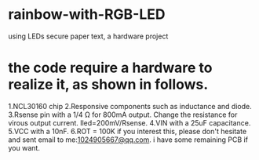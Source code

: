 # rainbow-with-RGB-LED
using LEDs secure paper text, a hardware project
# the code require a hardware to realize it, as shown in follows.
1.NCL30160 chip 
2.Responsive components such as inductance and diode. 
3.Rsense pin with a 1/4 Ω for 800mA output. Change the resistance for virous output current. Iled=200mV/Rsense.
4.VIN with a 25uF capacitance.
5.VCC with a 10nF.
6.ROT = 100K
if you interest this, please don't hesitate and sent email to me:1024905667@qq.com. i have some remaining PCB if you want.
